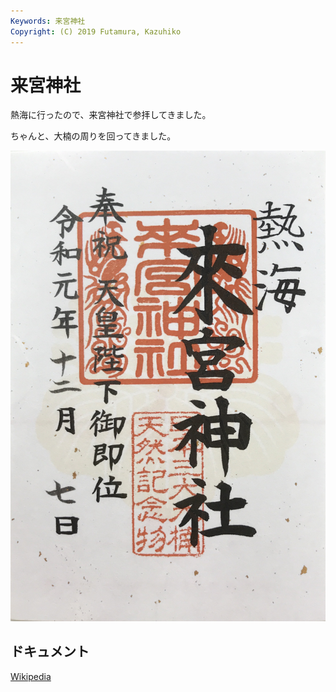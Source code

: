 ```yaml
---
Keywords: 来宮神社
Copyright: (C) 2019 Futamura, Kazuhiko
---
```


# 来宮神社

熱海に行ったので、来宮神社で参拝してきました。

ちゃんと、大楠の周りを回ってきました。

![御朱印](gosyuin.jpg)

## ドキュメント

[Wikipedia](https://ja.wikipedia.org/wiki/%E6%9D%A5%E5%AE%AE%E7%A5%9E%E7%A4%BE)
